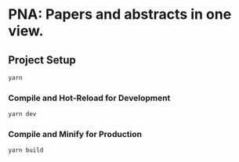 # PNA: Papers and abstracts in one view. 


## Project Setup

```sh
yarn
```

### Compile and Hot-Reload for Development

```sh
yarn dev
```

### Compile and Minify for Production

```sh
yarn build
```
